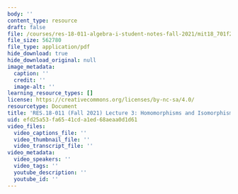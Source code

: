 ```yaml
---
body: ''
content_type: resource
draft: false
file: /courses/res-18-011-algebra-i-student-notes-fall-2021/mit18_701f21_lect3.pdf
file_size: 562780
file_type: application/pdf
hide_download: true
hide_download_original: null
image_metadata:
  caption: ''
  credit: ''
  image-alt: ''
learning_resource_types: []
license: https://creativecommons.org/licenses/by-nc-sa/4.0/
resourcetype: Document
title: 'RES.18-011 (Fall 2021) Lecture 3: Homomorphisms and Isomorphisms '
uid: efd25a53-fa65-41cd-a1ed-68aeaa0d1d61
video_files:
  video_captions_file: ''
  video_thumbnail_file: ''
  video_transcript_file: ''
video_metadata:
  video_speakers: ''
  video_tags: ''
  youtube_description: ''
  youtube_id: ''
---
```

